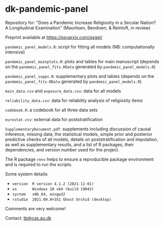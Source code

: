 # dk-pandemic-panel
Repository for: "Does a Pandemic Increase Religiosity in a Secular Nation? A Longitudinal Examination" (Mauritsen, Bendixen, &amp; Reintoft, in review)

Preprint available at https://psyarxiv.com/qsgej/

`pandemic_panel_models.R`: script for fitting all models (NB: computationally intensive)

`pandemic_panel_mainplots.R`: plots and tables for main manuscript (depends on the `pandemic_panel_fits.RData` generated by `pandemic_panel_models.R`)

`pandemic_panel_supps.R`: supplementary plots and tables (depends on the `pandemic_panel_fits.RData` generated by `pandemic_panel_models.R`)

`main_data.csv` and `exposure_data.csv`: data for all models

`reliability_data.csv`: data for reliability analysis of religiosity items

`codebook.R`: a codebook for all three data sets

`eurostat.csv`: external data for poststratification

`SupplementaryDocument.pdf`: supplements including discussion of causal inference, missing data, the statistical models, simple prior and posterior predictive checks of all models, details on poststratification and imputation, as well as supplementary results, and a list of R packages, their dependencies, and version number used for the project.

The R package `renv` helps to ensure a reproducible package environment and is required to run the scripts.

Some system details:
 - `version  R version 4.1.2 (2021-11-01)`
 - `os       Windows 10 x64 (build 19043)`
 - `system   x86_64, mingw32`
 - `rstudio  2021.09.0+351 Ghost Orchid (desktop)`
 
 Comments are very welcome! 
 
 Contact: tb@cas.au.dk
